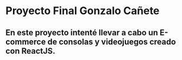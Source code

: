 # Proyecto Final Gonzalo Cañete

## En este proyecto intenté llevar a cabo un E-commerce de consolas y videojuegos creado con ReactJS.

